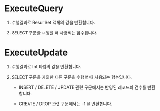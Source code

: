 ExecuteQuery
==================

1. 수행결과로 ResultSet 객체의 값을 반환합니다.

2. SELECT 구문을 수행할 때 사용되는 함수입니다.

ExecuteUpdate
=========================

1. 수행결과로 Int 타입의 값을 반환합니다.

2. SELECT 구문을 제외한 다른 구문을 수행할 때 사용되는 함수입니다.

   * INSERT / DELETE / UPDATE 관련 구문에서는 반영된 레코드의 건수를 반환합니다.

   * CREATE / DROP 관련 구문에서는 -1 을 반환합니다.

